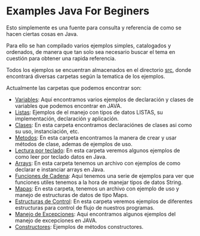 # Examples Java For Beginers

Esto simplemente es una fuente para consulta y referencia de como se hacen ciertas cosas en Java.

Para ello se han compilado varios ejemplos simples, catalogados y ordenados, de manera que tan solo sea necesario buscar el tema en cuestión para obtener una rapida referencia.

Todos los ejemplos se encuentran almacenados en el directorio [src](/src), donde encontrará diversas carpetas según la tematica de los ejemplos.

Actualmente las carpetas que podemos encontrar son:

- [Variables](/src/variables): Aquí encontramos varios ejemplos de declaración y clases de variables que podemos encontrar en JAVA.
- [Listas](/src/listas): Ejemplos de el manejo con tipos de datos LISTAS, su implementación, declaración y aplicación.
- [Clases](/src/clases): En esta carpeta encontramos declaraciónes de clases asi como su uso, instanciación, etc.
- [Metodos](/src/metodos): En esta carpeta encontramos la manera de crear y usar métodos de clase, ademas de ejemplos de uso.
- [Lectura por teclado](/src/lectura): En esta carpeta veremos algunos ejemplos de como leer por teclado datos en Java.
- [Arrays](/src/arrays): En esta carpeta tenemos un archivo con ejemplos de como declarar e instanciar arrays en Java.
- [Funciones de Cadena](/src/funcionesCadena): Aqui tenemos una serie de ejemplos para ver que funciones utiles tenemos a la hora de manejar tipos de datos String.
- [Mapas](/src/mapas): En esta carpeta, tenemos un archivo con ejemplo de uso y manejo de estructuras de datos de tipo Maps.
- [Estructuras de Control](/src/estructurasDeControl): En esta carpeta veremos ejemplos de diferentes estructuras para control de flujo de nuestros programas.
- [Manejo de Excepciones](/src/excepciones): Aqui encontramos algunos ejemplos del manejo de excepciones en JAVA.
- [Constructores](/src/constructores): Ejemplos de métodos constructores.